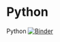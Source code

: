 # Python
Python
[![Binder](https://mybinder.org/badge_logo.svg)](https://mybinder.org/v2/gh/ThirunageswaranVenkatesh/Python/PracticeProblems)

